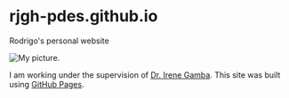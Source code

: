 # rjgh-pdes.github.io
Rodrigo's personal website

![My picture.](photo.jpg)

I am working under the supervision of [Dr. Irene Gamba](https://web.ma.utexas.edu/users/gamba/).
This site was built using [GitHub Pages](https://pages.github.com/).
